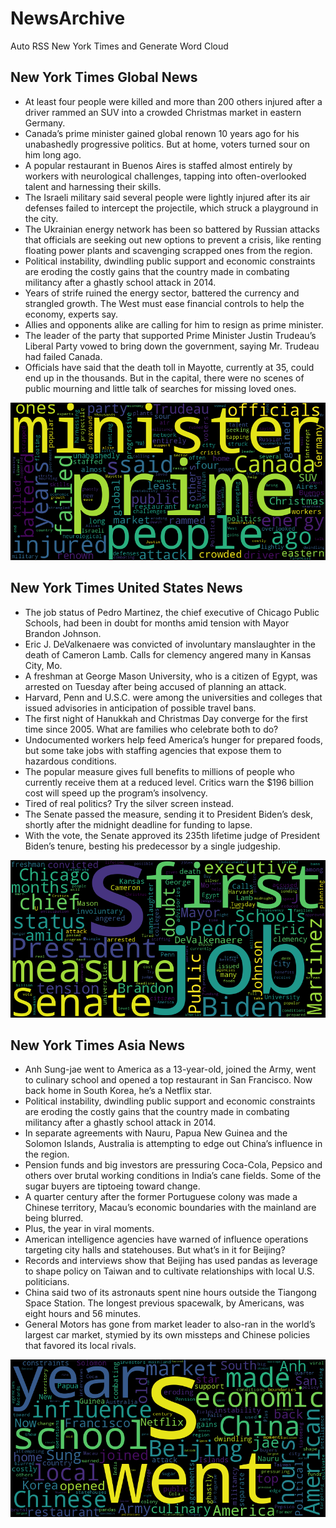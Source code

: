 # NewsArchive
Auto RSS New York Times and Generate Word Cloud

## New York Times Global News
* At least four people were killed and more than 200 others injured after a driver rammed an SUV into a crowded Christmas market in eastern Germany.
* Canada’s prime minister gained global renown 10 years ago for his unabashedly progressive politics. But at home, voters turned sour on him long ago.
* A popular restaurant in Buenos Aires is staffed almost entirely by workers with neurological challenges, tapping into often-overlooked talent and harnessing their skills.
* The Israeli military said several people were lightly injured after its air defenses failed to intercept the projectile, which struck a playground in the city.
* The Ukrainian energy network has been so battered by Russian attacks that officials are seeking out new options to prevent a crisis, like renting floating power plants and scavenging scrapped ones from the region.
* Political instability, dwindling public support and economic constraints are eroding the costly gains that the country made in combating militancy after a ghastly school attack in 2014.
* Years of strife ruined the energy sector, battered the currency and strangled growth. The West must ease financial controls to help the economy, experts say.
* Allies and opponents alike are calling for him to resign as prime minister.
* The leader of the party that supported Prime Minister Justin Trudeau’s Liberal Party vowed to bring down the government, saying Mr. Trudeau had failed Canada.
* Officials have said that the death toll in Mayotte, currently at 35, could end up in the thousands. But in the capital, there were no scenes of public mourning and little talk of searches for missing loved ones.

![Global](./global.png)
## New York Times United States News
* The job status of Pedro Martinez, the chief executive of Chicago Public Schools, had been in doubt for months amid tension with Mayor Brandon Johnson.
* Eric J. DeValkenaere was convicted of involuntary manslaughter in the death of Cameron Lamb. Calls for clemency angered many in Kansas City, Mo.
* A freshman at George Mason University, who is a citizen of Egypt, was arrested on Tuesday after being accused of planning an attack.
* Harvard, Penn and U.S.C. were among the universities and colleges that issued advisories in anticipation of possible travel bans.
* The first night of Hanukkah and Christmas Day converge for the first time since 2005. What are families who celebrate both to do?
* Undocumented workers help feed America’s hunger for prepared foods, but some take jobs with staffing agencies that expose them to hazardous conditions.
* The popular measure gives full benefits to millions of people who currently receive them at a reduced level. Critics warn the $196 billion cost will speed up the program’s insolvency.
* Tired of real politics? Try the silver screen instead.
* The Senate passed the measure, sending it to President Biden’s desk, shortly after the midnight deadline for funding to lapse.
* With the vote, the Senate approved its 235th lifetime judge of President Biden’s tenure, besting his predecessor by a single judgeship.

![US](./usnews.png)
## New York Times Asia News
* Anh Sung-jae went to America as a 13-year-old, joined the Army, went to culinary school and opened a top restaurant in San Francisco. Now back home in South Korea, he’s a Netflix star.
* Political instability, dwindling public support and economic constraints are eroding the costly gains that the country made in combating militancy after a ghastly school attack in 2014.
* In separate agreements with Nauru, Papua New Guinea and the Solomon Islands, Australia is attempting to edge out China’s influence in the region.
* Pension funds and big investors are pressuring Coca-Cola, Pepsico and others over brutal working conditions in India’s cane fields. Some of the sugar buyers are tiptoeing toward change.
* A quarter century after the former Portuguese colony was made a Chinese territory, Macau’s economic boundaries with the mainland are being blurred.
* Plus, the year in viral moments.
* American intelligence agencies have warned of influence operations targeting city halls and statehouses. But what’s in it for Beijing?
* Records and interviews show that Beijing has used pandas as leverage to shape policy on Taiwan and to cultivate relationships with local U.S. politicians.
* China said two of its astronauts spent nine hours outside the Tiangong Space Station. The longest previous spacewalk, by Americans, was eight hours and 56 minutes.
* General Motors has gone from market leader to also-ran in the world’s largest car market, stymied by its own missteps and Chinese policies that favored its local rivals.

![Asian](./asian.png)
